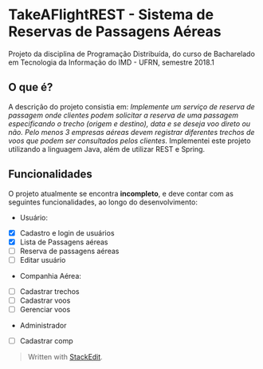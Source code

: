 # TakeAFlightREST - Sistema de Reservas de Passagens Aéreas

Projeto da disciplina de Programação Distribuída, do curso de Bacharelado em Tecnologia da Informação do IMD - UFRN, semestre 2018.1

## O que é?
A descrição do projeto consistia em: *Implemente um serviço de reserva de passagem onde clientes podem solicitar a reserva de uma passagem especificando o trecho (origem e destino), data e se deseja voo direto ou não. Pelo menos 3 empresas aéreas devem registrar diferentes trechos de voos que podem ser consultados pelos clientes.*
Implementei este projeto utilizando a linguagem Java, além de utilizar REST e Spring.

## Funcionalidades
O projeto atualmente se encontra **incompleto**, e deve contar com as seguintes funcionalidades, ao longo do desenvolvimento:

 - Usuário:
 - [x] Cadastro e login de usuários
 - [x] Lista de Passagens aéreas
 - [ ] Reserva de passagens aéreas
 - [ ] Editar usuário
 
 - Companhia Aérea:
 - [ ] Cadastrar trechos
 - [ ] Cadastrar voos
 - [ ] Gerenciar voos
 
 - Administrador
 - [ ] Cadastrar comp 

 

> Written with [StackEdit](https://stackedit.io/).
<!--stackedit_data:
eyJoaXN0b3J5IjpbMTY1NDY5Nzk4OF19
-->